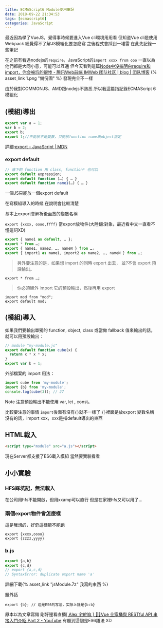 ```yaml
---
title: ECMAScript6 Module使用筆記
date: 2018-09-22 21:34:53
tags: [ecmascript6]
categories: JavaScript
---
```


最近因為學了VueJS，覺得事時候要進入Vue cli環境用用看
但知道Vue cli是使用Webpack
總覺得不了解JS模組化要怎麼寫
之後程式會踩到一堆雷
在此先記錄一些筆記

<!--more-->

在之前有看過nodejs的`require`，JavaScript的`import xxxx from ooo`
一直以為他們都是大同小意，可能可以互通
但今天看到這篇[Node中没搞明白require和import，你会被坑的很惨 - 腾讯Web前端 IMWeb 团队社区 | blog | 团队博客](http://imweb.io/topic/582293894067ce9726778be9)
{% asset_link 1.png "備份圖" %}
發現完全不一樣

由於我對COMMONJS、AMD跟nodejs不熟悉
所以我這篇指記錄ECMAScript 6 模組化

## (模組)導出 
```javascript
export var a = 1;
var b = 2;
export b;
export 1;//不能放不是變數，只能放function name跟object指定
```

詳細:[export - JavaScript | MDN](https://developer.mozilla.org/zh-TW/docs/Web/JavaScript/Reference/Statements/export)

### export default
```javascript 
// 底下的 function 用 class, function* 也可以
export default expression;
export default function (…) { … } 
export default function name1(…) { … }
```
一個JS只能放一個export default

在寫模組導入的時候
在說明會比較清楚

基本上export會解析後面放的變數名稱

`export {xxxx, oooo,ffff}`
當export放物件(大陸翻:對象，最近看中文一直看不懂這詞XD)


```javascript
export { name1 as default, … };
export * from …;
export { name1, name2, …, nameN } from …;
export { import1 as name1, import2 as name2, …, nameN } from …;
```

> 另外要注意的是，如果想 import 的同時 export 出去，
> 並?不會 export 預設輸出。
```
export * from …;
```
> 你必須額外 import 它的預設輸出，然後再用 export
```
import mod from "mod";
export default mod;
```

## (模組)導入

如果我們要輸出單獨的 function, object, class 或當做 fallback 值來輸出的話，就可以用預設輸出：

```javascript
// module "my-module.js"
export default function cube(x) {
  return x * x * x;
}
export var b = 1;
```
外部檔案的 import 用法：
```javascript
import cube from 'my-module';
import {b} from 'my-module';
console.log(cube(3)); // 27
```
Note 注意預設輸出不能使用 var, let , const。

比較要注意的事情
`import`後面有沒有`{}`就不一樣了
`{}`裡面是放export 變數名稱
沒有的話，import xxx，xxx是指default導出的東西



## HTML載入
```html
<script type="module" src="a.js"></script>
```
現在Server都支援了ES6載入模組
當然要實驗看看


## 小小實驗
### HFS踩坑記，無法載入

在公司用hfs不能開啟，但用xxamp可以直行
但是在家裡hfs又可以用了...




### 兩個export物件會怎麼樣

這是我想的，好奇這樣能不能跑
```
export {xxxx,oooo}
export {zzzz,yyyy}
```


### b.js
```js
export {a,b}
export {c,d}
// export {a,c,d}
// SyntaxError: duplicate export name 'a'
```

詳細下載{% asset_link "jsModule.7z" 我寫的東西 %}


題外話
```
export {b}; // 这是ES6的写法，实际上就是{b:b}
```
原本以為文章寫錯
剛好邊看直播[[ Alex 宅幹嘛 ] 👨‍💻Vue 全家桶與 RESTful API 串接入門介紹 Part 2 - YouTube](https://www.youtube.com/watch?v=aYlihfn-Gmg)
有題到這個是ES6語法 XD